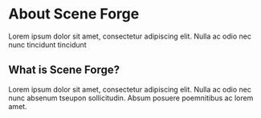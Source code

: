 # About Scene Forge

Lorem ipsum dolor sit amet, consectetur adipiscing elit. Nulla ac odio nec nunc tincidunt tincidunt

## What is Scene Forge?

Lorem ipsum dolor sit amet, consectetur adipiscing elit. Nulla ac odio nec nunc absenum tseupon
sollicitudin. Absum posuere poemnitibus ac lorem amet.